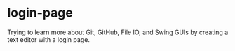 # login-page
Trying to learn more about Git, GitHub, File IO, and Swing GUIs by creating a text editor with a login page.

